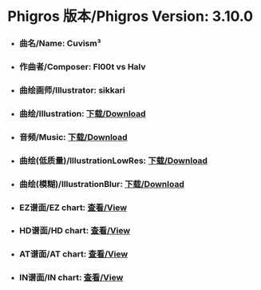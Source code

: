 
# Phigros 版本/Phigros Version:  3.10.0

- ### __曲名/Name:  Cuvism³__

- ### __作曲者/Composer:  Fl00t vs Halv__

- ### __曲绘画师/Illustrator:  sikkari__

- ### __曲绘/Illustration:  [下载/Download](https://github.com/Po6647A/PAR/releases/download/3.10.0/965.png)__

- ### __音频/Music:  [下载/Download](https://github.com/Po6647A/PAR/releases/download/3.10.0/1803.ogg)__

- ### __曲绘(低质量)/IllustrationLowRes:  [下载/Download](https://github.com/Po6647A/PAR/releases/download/3.10.0/1457.png)__

- ### __曲绘(模糊)/IllustrationBlur:  [下载/Download](https://github.com/Po6647A/PAR/releases/download/3.10.0/1211.png)__


- ### __EZ谱面/EZ chart:  [查看/View](./EZ.json/index.html)__

- ### __HD谱面/HD chart:  [查看/View](./HD.json/index.html)__

- ### __AT谱面/AT chart:  [查看/View](./AT.json/index.html)__

- ### __IN谱面/IN chart:  [查看/View](./IN.json/index.html)__
